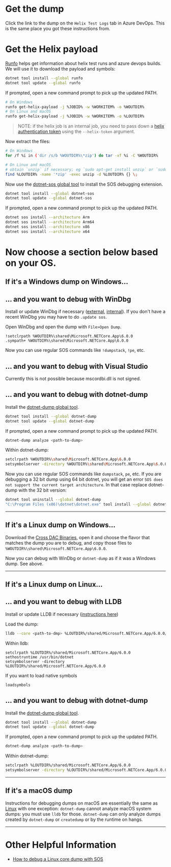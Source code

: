 # Get the dump

Click the link to the dump on the `Helix Test Logs` tab in Azure DevOps. This is the same place you got these instructions from.

# Get the Helix payload

[Runfo](https://github.com/jaredpar/runfo/tree/master/runfo#runfo) helps get information about helix test runs and azure devops builds. We will use it to download the payload and symbols:
```sh
dotnet tool install --global runfo
dotnet tool update --global runfo
```
If prompted, open a new command prompt to pick up the updated PATH.
```sh
# On Windows
runfo get-helix-payload -j %JOBID% -w %WORKITEM% -o %WOUTDIR%
# On Linux and macOS
runfo get-helix-payload -j %JOBID% -w %WORKITEM% -o %LOUTDIR%
```

> NOTE: if the helix job is an internal job, you need to pass down a [helix authentication token](https://helix.dot.net/Account/Tokens) using the `--helix-token` argument.

Now extract the files:

```sh
# On Windows
for /f %i in ('dir /s/b %WOUTDIR%\*zip') do tar -xf %i -C %WOUTDIR%

# On Linux and macOS
# obtain `unzip` if necessary; eg `sudo apt-get install unzip` or `sudo dnf install unzip`
find %LOUTDIR% -name '*zip' -exec unzip -d %LOUTDIR% {} \;
```

Now use the [dotnet-sos global tool](https://docs.microsoft.com/en-us/dotnet/core/diagnostics/dotnet-sos) to install the SOS debugging extension.
```sh
dotnet tool install --global dotnet-sos
dotnet tool update --global dotnet-sos
```
If prompted, open a new command prompt to pick up the updated PATH.
```sh
dotnet sos install --architecture Arm
dotnet sos install --architecture Arm64
dotnet sos install --architecture x86
dotnet sos install --architecture x64
```

# Now choose a section below based on your OS.

## If it's a Windows dump on Windows...

## ... and you want to debug with WinDbg

Install or update WinDbg if necessary ([external](https://docs.microsoft.com/en-us/windows-hardware/drivers/debugger/debugger-download-tools), [internal](https://osgwiki.com/wiki/Installing_WinDbg)). If you don't have a recent WinDbg you may have to do `.update sos`.

Open WinDbg and open the dump with `File>Open Dump`.

```
!setclrpath %WOUTDIR%\shared\Microsoft.NETCore.App\6.0.0
.sympath+ %WOUTDIR%\shared\Microsoft.NETCore.App\6.0.0
```

Now you can use regular SOS commands like `!dumpstack`, `!pe`, etc.

## ... and you want to debug with Visual Studio

Currently this is not possible because mscordbi.dll is not signed.

## ... and you want to debug with dotnet-dump

Install the [dotnet-dump global tool](https://docs.microsoft.com/en-us/dotnet/core/diagnostics/dotnet-dump).
```sh
dotnet tool install --global dotnet-dump
dotnet tool update --global dotnet-dump
```
If prompted, open a new command prompt to pick up the updated PATH.
```sh
dotnet-dump analyze <path-to-dump>
```
Within dotnet-dump:
```sh
setclrpath %WOUTDIR%\shared\Microsoft.NETCore.App\6.0.0
setsymbolserver -directory %WOUTDIR%\shared\Microsoft.NETCore.App\6.0.0
```

Now you can use regular SOS commands like `dumpstack`, `pe`, etc.
If you are debugging a 32 bit dump using 64 bit dotnet, you will get an error `SOS does not support the current target architecture`. In that case replace dotnet-dump with the 32 bit version:
```sh
dotnet tool uninstall --global dotnet-dump
"C:\Program Files (x86)\dotnet\dotnet.exe" tool install --global dotnet-dump
```
---
## If it's a Linux dump on Windows...

Download the [Cross DAC Binaries](https://dev.azure.com/dnceng/public/_apis/build/builds/%BUILDID%/artifacts?artifactName=CoreCLRCrossDacArtifacts&api-version=6.0&%24format=zip), open it and choose the flavor that matches the dump you are to debug, and copy those files to `%WOUTDIR%\shared\Microsoft.NETCore.App\6.0.0`.

Now you can debug with WinDbg or `dotnet-dump` as if it was a Windows dump. See above.

---
## If it's a Linux dump on Linux...

## ... and you want to debug with LLDB

Install or update LLDB if necessary ([instructions here](https://github.com/dotnet/diagnostics/blob/master/documentation/lldb/linux-instructions.md))

Load the dump:
```sh
lldb --core <path-to-dmp> %LOUTDIR%/shared/Microsoft.NETCore.App/6.0.0/dotnet
```

Within lldb:
```
setclrpath %LOUTDIR%/shared/Microsoft.NETCore.App/6.0.0
sethostruntime /usr/bin/dotnet
setsymbolserver -directory %LOUTDIR%/shared/Microsoft.NETCore.App/6.0.0
```
If you want to load native symbols
```
loadsymbols
```

## ... and you want to debug with dotnet-dump

Install the [dotnet-dump global tool](https://docs.microsoft.com/en-us/dotnet/core/diagnostics/dotnet-dump).
```sh
dotnet tool install --global dotnet-dump
dotnet tool update --global dotnet-dump
```
If prompted, open a new command prompt to pick up the updated PATH.
```sh
dotnet-dump analyze <path-to-dump>
```
Within dotnet-dump:
```sh
setclrpath %LOUTDIR%/shared/Microsoft.NETCore.App/6.0.0
setsymbolserver -directory %LOUTDIR%/shared/Microsoft.NETCore.App/6.0.0
```

---
## If it's a macOS dump

Instructions for debugging dumps on macOS are essentially the same as [Linux](#If-it's-a-Linux-dump-on-Linux...) with one exception: `dotnet-dump` cannot analyze macOS system dumps: you must use `lldb` for those. `dotnet-dump` can only analyze dumps created by `dotnet-dump` or `createdump` or by the runtime on hangs.

---
# Other Helpful Information

* [How to debug a Linux core dump with SOS](https://github.com/dotnet/diagnostics/blob/master/documentation/debugging-coredump.md)

